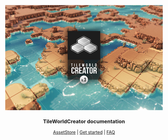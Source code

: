 <!-- TODO: Update with your values. -->
<div style="text-align:center"><img src="img/title.png" />

### TileWorldCreator documentation

[AssetStore](https://assetstore.unity.com) | 
[Get started](/GettingStarted.md) | 
[FAQ](/faq.md)
</div>


